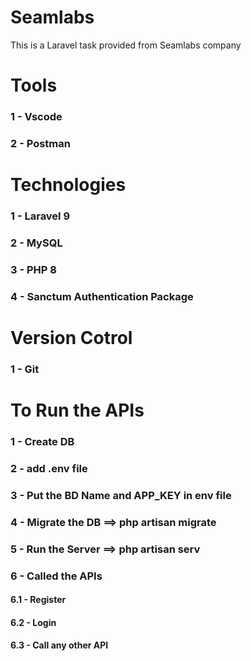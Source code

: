 # Seamlabs
This is a Laravel task provided from Seamlabs company 

# Tools
### 1 - Vscode
### 2 - Postman

# Technologies
### 1 - Laravel 9
### 2 - MySQL
### 3 - PHP 8
### 4 - Sanctum Authentication Package

# Version Cotrol 
### 1 - Git

# To Run the APIs 
### 1 - Create DB 
### 2 - add .env file
### 3 - Put the BD Name and APP_KEY in env file
### 4 - Migrate the DB ==> php artisan migrate 
### 5 - Run the Server ==> php artisan serv
### 6 - Called the APIs
#### 6.1 - Register
#### 6.2 - Login
#### 6.3 - Call any other API
